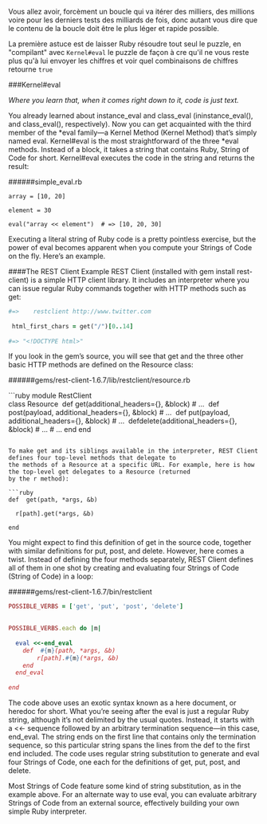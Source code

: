 Vous allez avoir, forcèment un boucle qui va itérer des milliers, des millions voire pour les derniers tests des milliards
 de fois, donc autant vous dire que le contenu de la boucle doit être le plus léger et rapide possible.
 
La première astuce est de laisser Ruby résoudre tout seul le puzzle, en "compilant" avec `Kernel#eval` le puzzle de façon
à cre qu'il ne vous reste plus qu'à lui envoyer les chiffres et voir quel combinaisons de chiffres retourne `true`  

###Kernel#eval  

*Where you learn that, when it comes right down to it, code is just text.*

You already learned about instance_eval and class_eval (in ​instance_eval()​, and ​class_eval()​, respectively). Now you can 
get acquainted with the third member of the *eval family—a Kernel Method (Kernel Method) that’s simply named eval. Kernel#eval
is the most straightforward of the three *eval methods. Instead of a block, it takes a string that contains Ruby, String 
of Code for short. Kernel#eval executes the code in the string and returns the result:  

######simple_eval.rb
```ruby​
array = [10, 20]
​ 	
element = 30
​ 	
eval(​"array << element"​)  ​# => [10, 20, 30]​
```
Executing a literal string of Ruby code is a pretty pointless exercise, but the power of eval becomes apparent when you 
compute your Strings of Code on the fly. Here’s an example.  

####The REST Client Example
REST Client (installed with gem install rest-client) is a simple HTTP client library. It includes an interpreter where 
you can issue regular Ruby commands together with HTTP methods such as get:
```ruby
​#=>	restclient http://www.twitter.com​
​
 html_first_chars = get(​"/"​)[0..14]
​	
#=> ​"<!DOCTYPE html>"​
```

If you look in the gem’s source, you will see that get and the three other basic HTTP methods are defined on the Resource 
class:  

######gems/rest-client-1.6.7/lib/restclient/resource.rb  

​```ruby
​module​ RestClient  
​
  ​class​ Resource
​
    ​def​ get(additional_headers={}, &block) ​# ...​
​
    ​def​ post(payload, additional_headers={}, &block) ​# ...​
​
    ​def​ put(payload, additional_headers={}, &block) ​# ...​
​
    ​def​ delete(additional_headers={}, &block) ​# ...​
    # ...
  end
end
```

To make get and its siblings available in the interpreter, REST Client defines four top-level methods that delegate to 
the methods of a Resource at a specific URL. For example, here is how the top-level get delegates to a Resource (returned 
by the r method):

​```ruby 	
​def​  get(path, *args, &b)
​ 	
  r[path].get(*args, &b)
​ 	
​end​
```
You might expect to find this definition of get in the source code, together with similar definitions for put, post, and 
delete. However, here comes a twist. Instead of defining the four methods separately, REST Client defines all of them in 
one shot by creating and evaluating four Strings of Code (String of Code) in a loop:

######gems/rest-client-1.6.7/bin/restclient
​ 
```ruby
POSSIBLE_VERBS = [​'get'​, ​'put'​, ​'post'​, ​'delete'​]

​
POSSIBLE_VERBS.each ​do​ |m|
​
  eval ​<<-end_eval​
​    def  ​#{m}​(path, *args, &b)​
​        r[path].​#{m}​(*args, &b)​
​    end​
​  end_eval​
​ 	
​end​
```


The code above uses an exotic syntax known as a here document, or heredoc for short. What you’re seeing after the eval 
is just a regular Ruby string, although it’s not delimited by the usual quotes. Instead, it starts with a <<- sequence 
followed by an arbitrary termination sequence—in this case, end_eval. The string ends on the first line that contains 
only the termination sequence, so this particular string spans the lines from the def to the first end included. The code 
uses regular string substitution to generate and eval four Strings of Code, one each for the definitions of get, put, post, 
and delete.  

Most Strings of Code feature some kind of string substitution, as in the example above. For an alternate way to use eval, 
you can evaluate arbitrary Strings of Code from an external source, effectively building your own simple Ruby interpreter.

